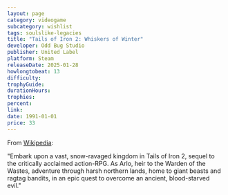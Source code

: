 ```yaml
---
layout: page
category: videogame
subcategory: wishlist
tags: soulslike-legacies
title: "Tails of Iron 2: Whiskers of Winter"
developer: Odd Bug Studio
publisher: United Label
platform: Steam
releaseDate: 2025-01-28
howlongtobeat: 13
difficulty:
trophyGuide:
durationHours:
trophies:
percent:
link:
date: 1991-01-01
price: 33
---
```


From [Wikipedia](https://store.steampowered.com/app/2473480/Tails_of_Iron_2_Whiskers_of_Winter/):

"Embark upon a vast, snow-ravaged kingdom in Tails of Iron 2, sequel to the critically acclaimed action-RPG. As Arlo, heir to the Warden of the Wastes, adventure through harsh northern lands, home to giant beasts and ragtag bandits, in an epic quest to overcome an ancient, blood-starved evil."
